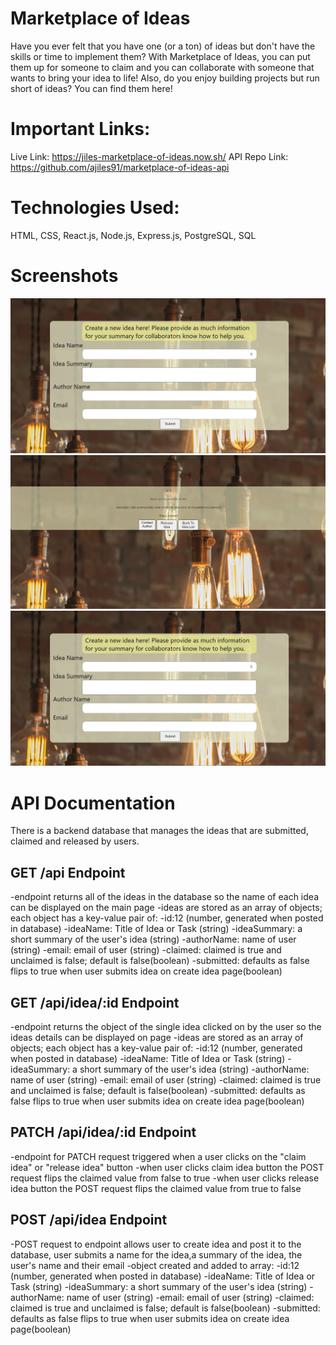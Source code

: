 # Marketplace of Ideas

Have you ever felt that you have one (or a ton) of ideas but don't have the skills or time to implement them? With Marketplace of Ideas, you can put them up for someone to claim and you can collaborate with someone that wants to bring your idea to life! Also, do you enjoy building projects but run short of ideas? You can find them here!

# Important Links:

Live Link: https://jiles-marketplace-of-ideas.now.sh/
API Repo Link: https://github.com/ajiles91/marketplace-of-ideas-api

# Technologies Used:

HTML, CSS, React.js, Node.js, Express.js, PostgreSQL, SQL

# Screenshots

![marketplace-of-ideas-main-page](screenshots/marketplace-of-ideas-create-idea.jpg)
![marketplace-of-ideas-idea-details](screenshots/marketplace-of-ideas-idea-details.jpg)
![marketplace-of-ideas-create-idea](screenshots/marketplace-of-ideas-create-idea.jpg)

# API Documentation

There is a backend database that manages the ideas that are submitted, claimed and released by users.

## GET /api Endpoint

-endpoint returns all of the ideas in the database so the name of each idea can be displayed on the main page
-ideas are stored as an array of objects; each object has a key-value pair of:
-id:12 (number, generated when posted in database)
-ideaName: Title of Idea or Task (string)
-ideaSummary: a short summary of the user's idea (string)
-authorName: name of user (string)
-email: email of user (string)
-claimed: claimed is true and unclaimed is false; default is false(boolean)
-submitted: defaults as false flips to true when user submits idea on create idea page(boolean)

## GET /api/idea/:id Endpoint

-endpoint returns the object of the single idea clicked on by the user so the ideas details can be displayed on page
-ideas are stored as an array of objects; each object has a key-value pair of:
-id:12 (number, generated when posted in database)
-ideaName: Title of Idea or Task (string)
-ideaSummary: a short summary of the user's idea (string)
-authorName: name of user (string)
-email: email of user (string)
-claimed: claimed is true and unclaimed is false; default is false(boolean)
-submitted: defaults as false flips to true when user submits idea on create idea page(boolean)

## PATCH /api/idea/:id Endpoint

-endpoint for PATCH request triggered when a user clicks on the "claim idea" or "release idea" button
-when user clicks claim idea button the POST request flips the claimed value from false to true
-when user clicks release idea button the POST request flips the claimed value from true to false

## POST /api/idea Endpoint

-POST request to endpoint allows user to create idea and post it to the database, user submits a name for the idea,a summary of the idea, the user's name and their email
-object created and added to array:
-id:12 (number, generated when posted in database)
-ideaName: Title of Idea or Task (string)
-ideaSummary: a short summary of the user's idea (string)
-authorName: name of user (string)
-email: email of user (string)
-claimed: claimed is true and unclaimed is false; default is false(boolean)
-submitted: defaults as false flips to true when user submits idea on create idea page(boolean)
